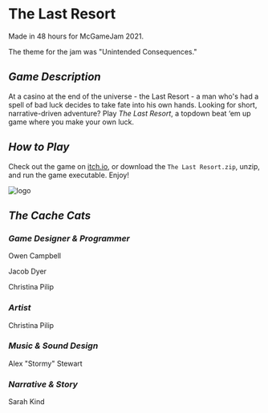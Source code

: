 # The Last Resort

Made in 48 hours for McGameJam 2021.

The theme for the jam was "Unintended Consequences." 

## ***Game Description***

At  a casino at the end of the universe - the Last Resort - a man who's had a spell of bad luck decides to take fate into his own hands.
Looking for short, narrative-driven adventure? Play *The Last Resort*, a topdown beat ‘em up game where you make your own luck.

## ***How to Play***

Check out the game on [itch.io](https://ethearian.itch.io/the-last-resort), or download the ``The Last Resort.zip``, unzip, and run the game executable. Enjoy!

![logo](https://github.com/cpilip/mcgamejam-2021/blob/main/Art/Logo.png)

## ***The Cache Cats***

### *Game Designer & Programmer*

Owen Campbell

Jacob Dyer

Christina Pilip

### *Artist*

Christina Pilip

### *Music & Sound Design*

Alex "Stormy" Stewart

### *Narrative & Story*

Sarah Kind
